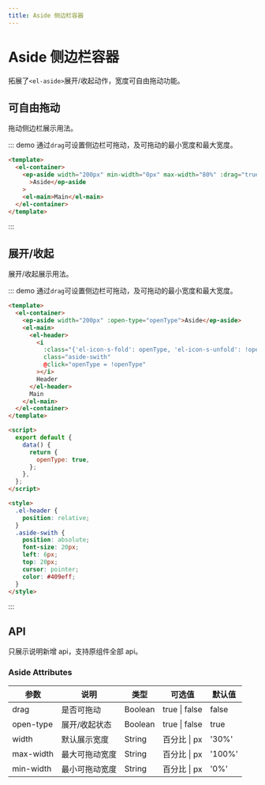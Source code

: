 ```yaml
---
title: Aside 侧边栏容器
---
```


# Aside 侧边栏容器

拓展了`<el-aside>`展开/收起动作，宽度可自由拖动功能。

## 可自由拖动

拖动侧边栏展示用法。

::: demo 通过`drag`可设置侧边栏可拖动，及可拖动的最小宽度和最大宽度。

```html
<template>
  <el-container>
    <ep-aside width="200px" min-width="0px" max-width="80%" :drag="true"
      >Aside</ep-aside
    >
    <el-main>Main</el-main>
  </el-container>
</template>
```

:::

## 展开/收起

展开/收起展示用法。

::: demo 通过`drag`可设置侧边栏可拖动，及可拖动的最小宽度和最大宽度。

```html
<template>
  <el-container>
    <ep-aside width="200px" :open-type="openType">Aside</ep-aside>
    <el-main>
      <el-header>
        <i
          :class="{'el-icon-s-fold': openType, 'el-icon-s-unfold': !openType}"
          class="aside-swith"
          @click="openType = !openType"
        ></i>
        Header
      </el-header>
      Main
    </el-main>
  </el-container>
</template>

<script>
  export default {
    data() {
      return {
        openType: true,
      };
    },
  };
</script>

<style>
  .el-header {
    position: relative;
  }
  .aside-swith {
    position: absolute;
    font-size: 20px;
    left: 6px;
    top: 20px;
    cursor: pointer;
    color: #409eff;
  }
</style>
```

:::

## API

只展示说明新增 api，支持原组件全部 api。

### Aside Attributes

| 参数      | 说明           | 类型    | 可选值        | 默认值 |
| --------- | -------------- | ------- | ------------- | ------ |
| drag      | 是否可拖动     | Boolean | true \| false | false  |
| open-type | 展开/收起状态  | Boolean | true \| false | true   |
| width     | 默认展示宽度   | String  | 百分比 \| px  | '30%'  |
| max-width | 最大可拖动宽度 | String  | 百分比 \| px  | '100%' |
| min-width | 最小可拖动宽度 | String  | 百分比 \| px  | '0%'   |
